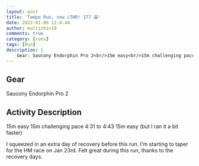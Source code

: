 ```yaml
---
layout: post
title: 'Tempo Run, new LTHR! 177 😁'
date: 2022-01-06 11:4:44
author: multishiv19
comments: true
category: [runs]
tags: [Run]
description: |
    Gear: Saucony Endorphin Pro 2<br/>15m easy<br/>15m challenging pace 4:31 to 4:43<br/>15m easy (but I ran it a bit faster) <br/><br/>I squeezed in an extra day of recovery before this run. I'm starting to taper for the HM race on Jan 23rd. Felt great during this run, thanks to the recovery days. <br/>
---
```


## Gear
Saucony Endorphin Pro 2

## Activity Description
15m easy
15m challenging pace 4:31 to 4:43
15m easy (but I ran it a bit faster) 

I squeezed in an extra day of recovery before this run. I'm starting to taper for the HM race on Jan 23rd. Felt great during this run, thanks to the recovery days. 



<div width='100%' class='strava-embed-placeholder' data-embed-type='activity' data-embed-id='6478781997'></div>
<script src='https://strava-embeds.com/embed.js'></script>
